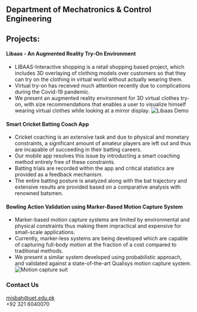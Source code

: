 ## Department of Mechatronics & Control Engineering

## **Projects:**

#### Libaas - An Augmented Reality Try-On Environment
- LIBAAS-Interactive shopping is a retail shopping based project, which includes 3D overlaying of clothing models over customers so that they can try on the clothing in virtual world without actually wearing them.
- Virtual try-on has received much attention recently due to complications during the Covid-19 pandemic. 
- We present an augmented reality environment for 3D virtual clothes try-on, with size recommendations that enables a user to visualize himself wearing virtual clothes while looking at a mirror display.
![Libaas Demo](github.com/AmmarW/uet.github.io/assets/images/libaas-demo.png)

#### Smart Cricket Batting Coach App
- Cricket coaching is an extensive task and due to physical and monetary constraints, a significant amount of amateur players are left out and thus are incapable of succeeding in their batting careers.
- Our mobile app resolves this issue by introducting a smart coaching method entirely free of these constraints.
- Batting trials are recorded within the app and critical statistics are provided as a feedback mechanism.
- The entire batting posture is analyzed along with the bat trajectory and extensive results are provided based on a comparative analysis with renowned batsmen.

#### Bowling Action Validation using Marker-Based Motion Capture System
- Marker-based motion capture systems are limited by environmental and physical constraints thus making them impractical and expensive for small-scale applications.
- Currently, marker-less systems are being developed which are capable of capturing full-body motion at the fraction of a cost compared to traditional methods.
- We present a similar system developed using probabilistic approach, and validated against a state-of-the-art Qualisys motion capture system.
![Motion capture suit](/uet.github.io/assets/images/front.png)


### Contact Us
misbah@uet.edu.pk
\
+92 321 6040070
